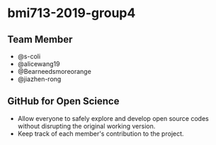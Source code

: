 # bmi713-2019-group4

## Team Member

- @s-coli
- @alicewang19
- @Bearneedsmoreorange
- @jiazhen-rong

## GitHub for Open Science

- Allow everyone to safely explore and develop open source codes without disrupting the original working version.
- Keep track of each member's contribution to the project.
